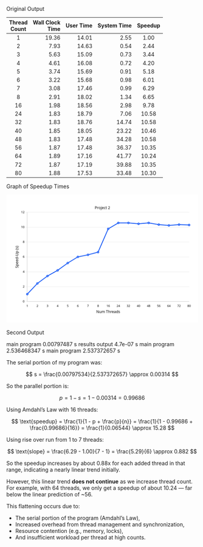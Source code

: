 Original Output

|Thread<br>Count|Wall Clock<br>Time|User Time|System Time|Speedup|
|:--:|--:|--:|--:|:--:|
|1|19.36|14.01| 2.55|1.00|
|2| 7.93|14.63| 0.54| 2.44|
|3| 5.63|15.09| 0.73| 3.44|
|4| 4.61|16.08| 0.72| 4.20|
|5| 3.74|15.69| 0.91| 5.18|
|6| 3.22|15.68| 0.98| 6.01|
|7| 3.08|17.46| 0.99| 6.29|
|8| 2.91|18.02| 1.34| 6.65|
|16| 1.98|18.56| 2.98| 9.78|
|24| 1.83|18.79| 7.06|10.58|
|32| 1.83|18.76|14.74|10.58|
|40| 1.85|18.05|23.22|10.46|
|48| 1.83|17.48|34.28|10.58|
|56| 1.87|17.48|36.37|10.35|
|64| 1.89|17.16|41.77|10.24|
|72| 1.87|17.19|39.88|10.35|
|80| 1.88|17.53|33.48|10.30|




Graph of Speedup Times

![Alternate description text](Project2.png)










Second Output

main program 0.00797487 s
results output 4.7e-07 s
main program 2.536468347 s
main program 2.537372657 s





The serial portion of my program was:

$$ s = \frac{0.00797534}{2.537372657} \approx 0.00314 $$

So the parallel portion is:

$$ p = 1 - s = 1 - 0.00314 = 0.99686 $$

Using Amdahl’s Law with 16 threads:

$$ \text{speedup} = \frac{1}{1 - p + \frac{p}{n}} = \frac{1}{1 - 0.99686 + \frac{0.99686}{16}} = \frac{1}{0.06544} \approx 15.28 $$










Using rise over run from 1 to 7 threads:

$$
\text{slope} = \frac{6.29 - 1.00}{7 - 1} = \frac{5.29}{6} \approx 0.882
$$

So the speedup increases by about 0.88x for each added thread in that range, indicating a nearly linear trend initially.

However, this linear trend **does not continue** as we increase thread count. For example, with 64 threads, we only get a speedup of about 10.24 — far below the linear prediction of ~56.

This flattening occurs due to:
- The serial portion of the program (Amdahl’s Law),
- Increased overhead from thread management and synchronization,
- Resource contention (e.g., memory, locks),
- And insufficient workload per thread at high counts.

